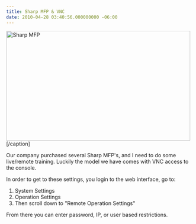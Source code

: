 ```yaml
---
title: Sharp MFP & VNC
date: 2010-04-28 03:40:56.000000000 -06:00
---
```

<a href="http://benjaminfran.com"><img title="Sharp MFP" src="/images/old/1_MX-M850.ashx?w=497/images/old/1_MX-M850.ashx?w=497http://www.sharpusa.com/ForBusiness/DocumentSystems/MFPsPrinters/%5C~/media/Images/Home/ForBusiness/DocumentSystems/MFPsPrinters/Products/MXM850/1_MX-M850.ashx?w=497&amp;h=297&amp;bc=ffffffamp;h=297http://www.sharpusa.com/ForBusiness/DocumentSystems/MFPsPrinters/%5C~/media/Images/Home/ForBusiness/DocumentSystems/MFPsPrinters/Products/MXM850/1_MX-M850.ashx?w=497&amp;h=297&amp;bc=ffffffamp;bc=ffffffamp;h=297/images/old/1_MX-M850.ashx?w=497http://www.sharpusa.com/ForBusiness/DocumentSystems/MFPsPrinters/%5C~/media/Images/Home/ForBusiness/DocumentSystems/MFPsPrinters/Products/MXM850/1_MX-M850.ashx?w=497&amp;h=297&amp;bc=ffffffamp;h=297http://www.sharpusa.com/ForBusiness/DocumentSystems/MFPsPrinters/%5C~/media/Images/Home/ForBusiness/DocumentSystems/MFPsPrinters/Products/MXM850/1_MX-M850.ashx?w=497&amp;h=297&amp;bc=ffffffamp;bc=ffffffamp;bc=ffffff" alt="Sharp MFP" width="497" height="297" /></a>[/caption]

Our company purchased several Sharp MFP's, and I need to do some live/remote training. Luckily the model we have comes with VNC access to the console.

In order to get to these settings, you login to the web interface, go to:
<ol>
	<li>System Settings</li>
	<li>Operation Settings</li>
	<li>Then scroll down to "Remote Operation Settings"</li>
</ol>
From there you can enter password, IP, or user based restrictions.
